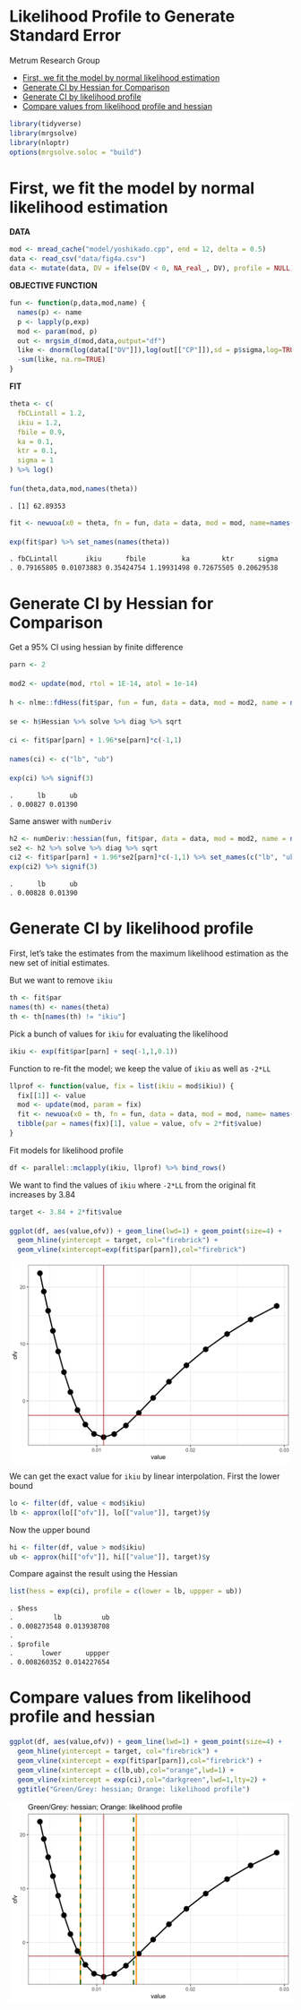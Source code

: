 Likelihood Profile to Generate Standard Error
================
Metrum Research Group

  - [First, we fit the model by normal likelihood
    estimation](#first-we-fit-the-model-by-normal-likelihood-estimation)
  - [Generate CI by Hessian for
    Comparison](#generate-ci-by-hessian-for-comparison)
  - [Generate CI by likelihood
    profile](#generate-ci-by-likelihood-profile)
  - [Compare values from likelihood profile and
    hessian](#compare-values-from-likelihood-profile-and-hessian)

``` r
library(tidyverse)
library(mrgsolve)
library(nloptr)
options(mrgsolve.soloc = "build")
```

# First, we fit the model by normal likelihood estimation

**DATA**

``` r
mod <- mread_cache("model/yoshikado.cpp", end = 12, delta = 0.5)
data <- read_csv("data/fig4a.csv") 
data <- mutate(data, DV = ifelse(DV < 0, NA_real_, DV), profile = NULL)
```

**OBJECTIVE FUNCTION**

``` r
fun <- function(p,data,mod,name) {
  names(p) <- name
  p <- lapply(p,exp)
  mod <- param(mod, p)
  out <- mrgsim_d(mod,data,output="df")
  like <- dnorm(log(data[["DV"]]),log(out[["CP"]]),sd = p$sigma,log=TRUE)
  -sum(like, na.rm=TRUE)
}
```

**FIT**

``` r
theta <- c(
  fbCLintall = 1.2, 
  ikiu = 1.2, 
  fbile = 0.9, 
  ka = 0.1, 
  ktr = 0.1,
  sigma = 1
) %>% log()

fun(theta,data,mod,names(theta))
```

    . [1] 62.89353

``` r
fit <- newuoa(x0 = theta, fn = fun, data = data, mod = mod, name=names(theta))

exp(fit$par) %>% set_names(names(theta))
```

    . fbCLintall       ikiu      fbile         ka        ktr      sigma 
    . 0.79165805 0.01073883 0.35424754 1.19931498 0.72675505 0.20629538

# Generate CI by Hessian for Comparison

Get a 95% CI using hessian by finite difference

``` r
parn <- 2

mod2 <- update(mod, rtol = 1E-14, atol = 1e-14)

h <- nlme::fdHess(fit$par, fun = fun, data = data, mod = mod2, name = names(theta))

se <- h$Hessian %>% solve %>% diag %>% sqrt 

ci <- fit$par[parn] + 1.96*se[parn]*c(-1,1)

names(ci) <- c("lb", "ub")

exp(ci) %>% signif(3)
```

    .      lb      ub 
    . 0.00827 0.01390

Same answer with
`numDeriv`

``` r
h2 <- numDeriv::hessian(fun, fit$par, data = data, mod = mod2, name = names(theta))
se2 <- h2 %>% solve %>% diag %>% sqrt
ci2 <- fit$par[parn] + 1.96*se2[parn]*c(-1,1) %>% set_names(c("lb", "ub"))
exp(ci2) %>% signif(3)
```

    .      lb      ub 
    . 0.00828 0.01390

# Generate CI by likelihood profile

First, let’s take the estimates from the maximum likelihood estimation
as the new set of initial estimates.

But we want to remove `ikiu`

``` r
th <- fit$par
names(th) <- names(theta)
th <- th[names(th) != "ikiu"]
```

Pick a bunch of values for `ikiu` for evaluating the likelihood

``` r
ikiu <- exp(fit$par[parn] + seq(-1,1,0.1))
```

Function to re-fit the model; we keep the value of `ikiu` as well as
`-2*LL`

``` r
llprof <- function(value, fix = list(ikiu = mod$ikiu)) {
  fix[[1]] <- value
  mod <- update(mod, param = fix)
  fit <- newuoa(x0 = th, fn = fun, data = data, mod = mod, name= names(th))
  tibble(par = names(fix)[1], value = value, ofv = 2*fit$value)
}
```

Fit models for likelihood profile

``` r
df <- parallel::mclapply(ikiu, llprof) %>% bind_rows()
```

We want to find the values of `ikiu` where `-2*LL` from the original fit
increases by 3.84

``` r
target <- 3.84 + 2*fit$value

ggplot(df, aes(value,ofv)) + geom_line(lwd=1) + geom_point(size=4) + 
  geom_hline(yintercept = target, col="firebrick") + 
  geom_vline(xintercept=exp(fit$par[parn]),col="firebrick") 
```

<img src="figures/llp-unnamed-chunk-11-1.png" style="display: block; margin: auto;" />

We can get the exact value for `ikiu` by linear interpolation. First the
lower bound

``` r
lo <- filter(df, value < mod$ikiu)
lb <- approx(lo[["ofv"]], lo[["value"]], target)$y
```

Now the upper bound

``` r
hi <- filter(df, value > mod$ikiu)
ub <- approx(hi[["ofv"]], hi[["value"]], target)$y
```

Compare against the result using the Hessian

``` r
list(hess = exp(ci), profile = c(lower = lb, uppper = ub))
```

    . $hess
    .          lb          ub 
    . 0.008273548 0.013938708 
    . 
    . $profile
    .       lower      uppper 
    . 0.008260352 0.014227654

# Compare values from likelihood profile and hessian

``` r
ggplot(df, aes(value,ofv)) + geom_line(lwd=1) + geom_point(size=4) + 
  geom_hline(yintercept = target, col="firebrick") + 
  geom_vline(xintercept = exp(fit$par[parn]),col="firebrick") + 
  geom_vline(xintercept = c(lb,ub),col="orange",lwd=1) +
  geom_vline(xintercept = exp(ci),col="darkgreen",lwd=1,lty=2) +
  ggtitle("Green/Grey: hessian; Orange: likelihood profile")
```

<img src="figures/llp-unnamed-chunk-15-1.png" style="display: block; margin: auto;" />
